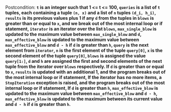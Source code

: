 Postcondition: **`t` is an integer such that 1 <= t <= 100, `queries` is a list of `t` tuples, each containing a tuple `(n, x)` and a list of `n` tuples `(d_i, h_i)`, `results` is its previous values plus 1 if any `d` from the tuples in `blows` is greater than or equal to `x`, and we break out of the most internal loop or if statement, `iterator` is an iterator over the list `blows`, `max_single_blow` is updated to the maximum value between `max_single_blow` and `d`, `max_effective_blow` is updated to the maximum value between `max_effective_blow` and `d - h` if `d` is greater than `h`, `query` is the next element from `iterator`, `n` is the first element of the tuple `query[0]`, `x` is the second element of the tuple `query[0]`, `blows` is assigned the value `query[1:]`, `d` and `h` are assigned the first and second elements of the next tuple from the iterator over `blows` respectively. If `d` is greater than or equal to `x`, `results` is updated with an additional 1, and the program breaks out of the most internal loop or if statement, If the iterator has no more items, a `StopIteration` exception is raised, and the program breaks out of the most internal loop or if statement, If `d` is greater than `h`, `max_effective_blow` is updated to the maximum value between `max_effective_blow` and `d - h`, `max_effective_blow` is updated to the maximum between its current value and `d - h` if `d` is greater than `h`.**